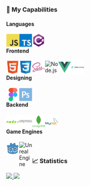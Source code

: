 ### 🏅 My Capabilities
#### Languages
<img align="left" alt="JavaScript" width="35px" src="https://github.com/devicons/devicon/blob/master/icons/javascript/javascript-original.svg" />
<img align="left" alt="TypeScript" width="35px" src="https://github.com/devicons/devicon/blob/master/icons/typescript/typescript-original.svg" />
<img align="left" alt="CSharp" width="35px" src="https://github.com/devicons/devicon/blob/master/icons/csharp/csharp-original.svg" />
<br />

#### Frontend
<img align="left" alt="HTML5" width="35px" src="https://github.com/devicons/devicon/blob/master/icons/html5/html5-original.svg" />
<img align="left" alt="CSS3" width="35px" src="https://github.com/devicons/devicon/blob/master/icons/css3/css3-original.svg" />
<img align="left" alt="SASS" width="35px" src="https://github.com/devicons/devicon/blob/master/icons/sass/sass-original.svg" />
<img align="left" alt="Node.js" width="35px" src="https://svelte.dev/svelte-logo-outline.svg" />
<img align="left" alt="Vue" width="35px" src="https://github.com/devicons/devicon/blob/master/icons/vuejs/vuejs-original.svg" />
<img align="left" alt="TailwindCSS" width="35px" src="https://github.com/devicons/devicon/blob/master/icons/tailwindcss/tailwindcss-original-wordmark.svg" />
<br />

#### Designing
<img align="left" alt="Figma" width="35px" src="https://github.com/devicons/devicon/blob/master/icons/figma/figma-original.svg" />
<img align="left" alt="Photoshop" width="35px" src="https://github.com/devicons/devicon/blob/master/icons/photoshop/photoshop-plain.svg" />
<br />

#### Backend
<img align="left" alt="Node.js" width="35px" src="https://github.com/devicons/devicon/blob/master/icons/nodejs/nodejs-plain-wordmark.svg" />
<img align="left" alt="Express" width="35px" src="https://github.com/devicons/devicon/blob/master/icons/express/express-original-wordmark.svg" />
<img align="left" alt="MongoDB" width="35px" src="https://github.com/devicons/devicon/blob/master/icons/mongodb/mongodb-plain-wordmark.svg" />
<img align="left" alt="MySQL" width="35px" src="https://github.com/devicons/devicon/blob/master/icons/mysql/mysql-original-wordmark.svg" />
<br />

#### Game Engines
<img align="left" alt="Godot" width="35px" src="https://github.com/devicons/devicon/blob/master/icons/godot/godot-original.svg" />
<img align="left" alt="Unreal Engine" width="35px" src="https://upload.wikimedia.org/wikipedia/commons/d/da/Unreal_Engine_Logo.svg" />
<br />

### 📈 Statistics
<a href="https://github.com/ZackaryH8">
  <img height="150em" src="https://github-readme-stats-eight-theta.vercel.app/api?username=AlteredCarbonate&show_icons=true&theme=vue-dark&include_all_commits=true&count_private=true" />
  <img height="150em" src="https://github-readme-stats-eight-theta.vercel.app/api/top-langs/?username=AlteredCarbonate&layout=compact&theme=vue-dark&hide=html" />
</a>
